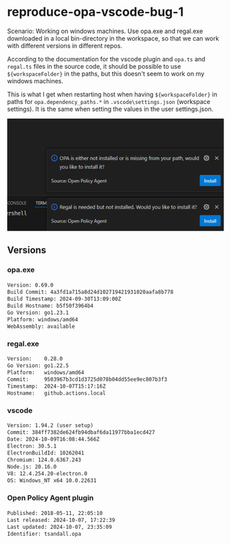 # reproduce-opa-vscode-bug-1

Scenario: Working on windows machines. Use opa.exe and regal.exe downloaded in a
local bin-directory in the workspace, so that we can work with different
versions in different repos.

According to the documentation for the vscode plugin and `opa.ts` and `regal.ts`
files in the source code, it should be possible to use `${workspaceFolder}` in
the paths, but this doesn't seem to work on my windows machines.

This is what I get when restarting host when having `${workspaceFolder}` in
paths for `opa.dependency_paths.*` in `.vscode\settings.json` (workspace
settings). It is the same when setting the values in the user settings.json.

![screenshot](screenshot_after_restart_extension_host.png)

## Versions

### opa.exe

```text
Version: 0.69.0
Build Commit: 4a3fd1a715a8d24d102719421931020aafa8b778
Build Timestamp: 2024-09-30T13:09:00Z
Build Hostname: b5f50f3964b4
Go Version: go1.23.1
Platform: windows/amd64
WebAssembly: available
```

### regal.exe

```text
Version:    0.28.0
Go Version: go1.22.5
Platform:   windows/amd64
Commit:     9503967b3cd1d3725d078b04dd55ee9ec807b3f3
Timestamp:  2024-10-07T15:17:16Z
Hostname:   github.actions.local

```

### vscode

```text
Version: 1.94.2 (user setup)
Commit: 384ff7382de624fb94dbaf6da11977bba1ecd427
Date: 2024-10-09T16:08:44.566Z
Electron: 30.5.1
ElectronBuildId: 10262041
Chromium: 124.0.6367.243
Node.js: 20.16.0
V8: 12.4.254.20-electron.0
OS: Windows_NT x64 10.0.22631

```

### Open Policy Agent plugin

```text
Published: 2018-05-11, 22:05:10
Last released: 2024-10-07, 17:22:39
Last updated: 2024-10-07, 23:35:09
Identifier: tsandall.opa
```
